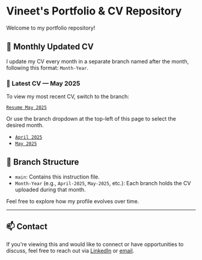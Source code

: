 # Vineet's Portfolio & CV Repository

Welcome to my portfolio repository!

## 🔄 Monthly Updated CV
I update my CV every month in a separate branch named after the month, following this format: `Month-Year`.

### 📌 Latest CV — May 2025
To view my most recent CV, switch to the branch:

[`Resume May 2025`](https://github.com/tech-vin/portfolio/tree/Vineet_Resume_May2025.pdf)

Or use the branch dropdown at the top-left of this page to select the desired month.

- [`April 2025`](https://github.com/tech-vin/portfolio/tree/Vineet_Resume_April2025)
- [`May 2025`](https://github.com/tech-vin/portfolio/tree/Vineet_Resume_May2025.pdf)

## 📁 Branch Structure

- `main`: Contains this instruction file.
- `Month-Year` (e.g., `April-2025`, `May-2025`, etc.): Each branch holds the CV uploaded during that month.

Feel free to explore how my profile evolves over time.

---

## 📫 Contact

If you're viewing this and would like to connect or have opportunities to discuss, feel free to reach out via [LinkedIn](https://linkedin.com/in/tech-vin) or [email](mailto:code.vineetsingh@gmail.com).

